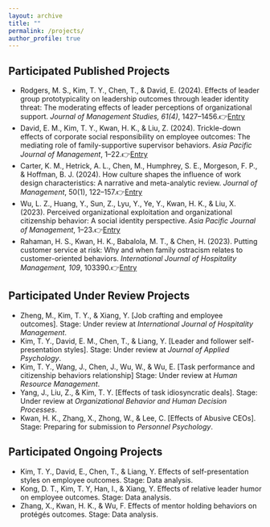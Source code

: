 ```yaml
---
layout: archive
title: ""
permalink: /projects/
author_profile: true
---
```


## Participated Published Projects

* Rodgers, M. S., Kim, T. Y., Chen, T., & David, E. (2024). Effects of leader group prototypicality on leadership outcomes through leader identity threat: The moderating effects of leader perceptions of organizational support. *Journal of Management Studies, 61(4)*, 1427–1456.👉[Entry](https://doi.org/10.1111/joms.12927)
* David, E. M., Kim, T. Y., Kwan, H. K., & Liu, Z. (2024). Trickle-down effects of corporate social responsibility on employee outcomes: The mediating role of family-supportive supervisor behaviors. *Asia Pacific Journal of Management*, 1–22.👉[Entry](https://doi.org/10.1007/s10490-024-09994-w)
* Carter, K. M., Hetrick, A. L., Chen, M., Humphrey, S. E., Morgeson, F. P., & Hoffman, B. J. (2024). How culture shapes the influence of work design characteristics: A narrative and meta-analytic review. *Journal of Management*, 50(1), 122–157.👉[Entry](https://doi.org/10.1177/01492063231179405)
* Wu, L. Z., Huang, Y., Sun, Z., Lyu, Y., Ye, Y., Kwan, H. K., & Liu, X. (2023). Perceived organizational exploitation and organizational citizenship behavior: A social identity perspective. *Asia Pacific Journal of Management*, 1–23.👉[Entry](https://doi.org/10.1007/s10490-023-09919-z)
* Rahaman, H. S., Kwan, H. K., Babalola, M. T., & Chen, H. (2023). Putting customer service at risk: Why and when family ostracism relates to customer-oriented behaviors. *International Journal of Hospitality Management, 109*, 103390.👉[Entry](https://doi.org/10.1016/j.ijhm.2022.103390)

## Participated Under Review Projects

* Zheng, M., Kim, T. Y., & Xiang, Y. [Job crafting and employee outcomes]. Stage: Under review at *International Journal of Hospitality Management*.
* Kim, T. Y., David, E. M., Chen, T., & Liang, Y. [Leader and follower self-presentation styles]. Stage: Under review at *Journal of Applied Psychology*.
* Kim, T. Y., Wang, J., Chen, J., Wu, W., & Wu, E. [Task performance and citizenship behaviors relationship] Stage: Under review at *Human Resource Management*.
* Yang, J., Liu, Z., & Kim, T. Y. [Effects of task idiosyncratic deals]. Stage: Under review at *Organizational Behavior and Human Decision Processes*.
* Kwan, H. K., Zhang, X., Zhong, W., & Lee, C. [Effects of Abusive CEOs]. Stage: Preparing for submission to *Personnel Psychology*.

## Participated Ongoing Projects

* Kim, T. Y., David, E., Chen, T., & Liang, Y. Effects of self-presentation styles on employee outcomes. Stage: Data analysis.
* Kong, D. T., Kim, T. Y, Han, I., & Xiang, Y. Effects of relative leader humor on employee outcomes. Stage: Data analysis.
* Zhang, X., Kwan, H. K., & Wu, F. Effects of mentor holding behaviors on protégés outcomes. Stage: Data analysis.

